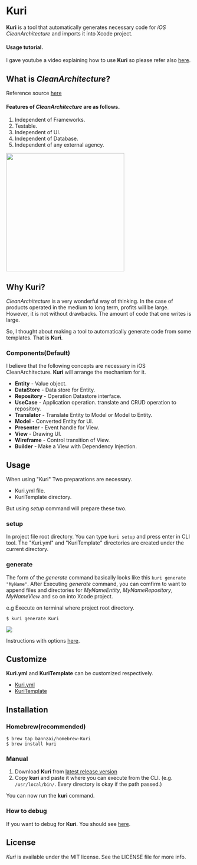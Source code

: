 # Kuri

**Kuri** is a tool that automatically generates necessary code for _iOS CleanArchitecture_ and imports it into Xcode project.

#### Usage tutorial.
I gave youtube a video explaining how to use **Kuri** so please refer also [here](https://www.youtube.com/watch?v=Ae9ETnSgENY&feature=youtu.be).

## What is *CleanArchitecture*?
Reference source [here](https://8thlight.com/blog/uncle-bob/2012/08/13/the-clean-architecture.html)

#### Features of *CleanArchitecture* are as follows.
1. Independent of Frameworks.
2. Testable.
3. Independent of UI.
4. Independent of Database.
5. Independent of any external agency.

<img width="320px" src="https://cloud.githubusercontent.com/assets/10897361/21470324/24bf3102-cac7-11e6-8d70-1a6e8623407b.jpeg"/>

## Why Kuri?
*CleanArchitecture* is a very wonderful way of thinking.
In the case of products operated in the medium to long term, profits will be large.
However, it is not without drawbacks.
The amount of code that one writes is large.

So, I thought about making a tool to automatically generate code from some templates. That is **Kuri**.

### Components(Default)
I believe that the following concepts are necessary in iOS CleanArchitecture.
**Kuri** will arrange the mechanism for it.
- **Entity** -  Value object.
- **DataStore** -  Data store for Entity.
- **Repository** -  Operation Datastore interface.
- **UseCase** -  Application operation. translate and CRUD operation to repository.
- **Translator** -  Translate Entity to Model or Model to Entity.
- **Model** - Converted Entity for UI.
- **Presenter** -  Event handle for View.
- **View** -  Drawing UI.
- **Wireframe** -  Control transition of View.
- **Builder** -  Make a View with Dependency Injection.

## Usage
When using "Kuri" Two preparations are necessary.
- Kuri.yml file.
- KuriTemplate directory.

But using *setup* command will prepare these two.

### setup
In project file root directory.
You can type `kuri setup` and press enter in CLI tool.
The "Kuri.yml" and "KuriTemplate" directories are created under the current directory.

### generate
The form of the *generate* command basically looks like this
`kuri generate "MyName"`.
After Executing *generate* command, you can comfirm to want to append files and directories for *MyNameEntity*, *MyNameRepository*, *MyNameView* and so on into Xcode project.

e.g
Execute on terminal where project root directory.
```
$ kuri generate Kuri
```
![](https://cloud.githubusercontent.com/assets/10897361/21471548/01c91b3a-cafa-11e6-8f33-58c2c8b3c68e.png)

Instructions with options [here](./Documents/generate.md).

## Customize
**Kuri.yml** and **KuriTemplate** can be customized respectively.

- [Kuri.yml](./Documents/yaml.md)
- [KuriTemplate](./Documents/template.md)


## Installation
### Homebrew(recommended)
`$ brew tap bannzai/homebrew-Kuri`  
`$ brew install kuri`

### Manual
1. Download **Kuri** from [latest release version](https://github.com/bannzai/Kuri/releases)
2. Copy **kuri** and paste it where you can execute from the CLI. (e.g. `/usr/local/bin/`. Every directory is okay if the path passed.)

You can now run the **kuri** command.

### How to debug
If you want to debug for **Kuri**.
You should see [here](./Documents/debug.md).

## License
*Kuri* is available under the MIT license. See the LICENSE file for more info.
